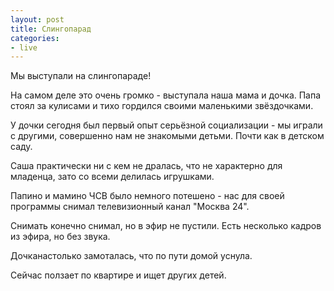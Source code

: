 ```yaml
---
layout: post
title: Слингопарад
categories:
- live
---
```

Мы выступали на слингопараде!

На самом деле это очень громко - выступала наша мама и дочка. Папа стоял за кулисами и тихо гордился своими маленькими звёздочками.

У дочки сегодня был первый опыт серьёзной социализации - мы играли с другими, совершенно нам не знакомыми детьми. Почти как в детском саду.

Саша практически ни с кем не дралась, что не характерно для младенца, зато со всеми делилась игрушками.

Папино и мамино ЧСВ было немного потешено - нас для своей программы снимал телевизионный канал "Москва 24".

Снимать конечно снимал, но в эфир не пустили. Есть несколько кадров из эфира, но без звука.

Дочканастолько замоталась, что по пути домой уснула.

Сейчас ползает по квартире и ищет других детей.